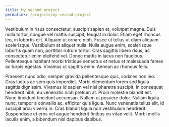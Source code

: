 ```yaml
---
title: My second project
permalink: /projects/my-second-project
---
```


Vestibulum in risus consectetur, suscipit sapien et, volutpat magna. Duis nulla tortor, congue vel mattis suscipit, feugiat in dolor. Etiam eget rhoncus leo, in lobortis elit. Aliquam ut ornare nibh. Fusce ut tellus ut diam aliquam scelerisque. Vestibulum at aliquet nulla. Nulla augue enim, scelerisque lobortis quam non, porttitor rutrum tortor. Cras sagittis libero risus, ac consectetur enim eleifend vel. Donec mattis in lacus non faucibus. Pellentesque habitant morbi tristique senectus et netus et malesuada fames ac turpis egestas. Vivamus ut sagittis enim. Aenean ac rhoncus felis.

Praesent nunc odio, semper gravida pellentesque quis, sodales non leo. Cras luctus ac sem quis imperdiet. Morbi elementum lorem sed ligula sagittis dignissim. Vivamus id sapien vel nisl pharetra suscipit. In consequat hendrerit nibh, eu venenatis nibh pretium at. Proin molestie blandit est. Nunc tincidunt tincidunt accumsan. Nullam ut posuere dolor. Nullam ligula nunc, tempor a convallis ac, efficitur quis ligula. Nunc venenatis tellus elit, id suscipit arcu viverra in. Cras blandit ligula non vestibulum hendrerit. Suspendisse et eros vel augue hendrerit finibus eu vitae velit. Morbi mollis iaculis enim, a bibendum nisi dapibus dapibus. 